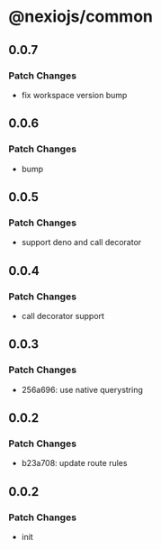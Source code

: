 # @nexiojs/common

## 0.0.7

### Patch Changes

- fix workspace version bump

## 0.0.6

### Patch Changes

- bump

## 0.0.5

### Patch Changes

- support deno and call decorator

## 0.0.4

### Patch Changes

- call decorator support

## 0.0.3

### Patch Changes

- 256a696: use native querystring

## 0.0.2

### Patch Changes

- b23a708: update route rules

## 0.0.2

### Patch Changes

- init
